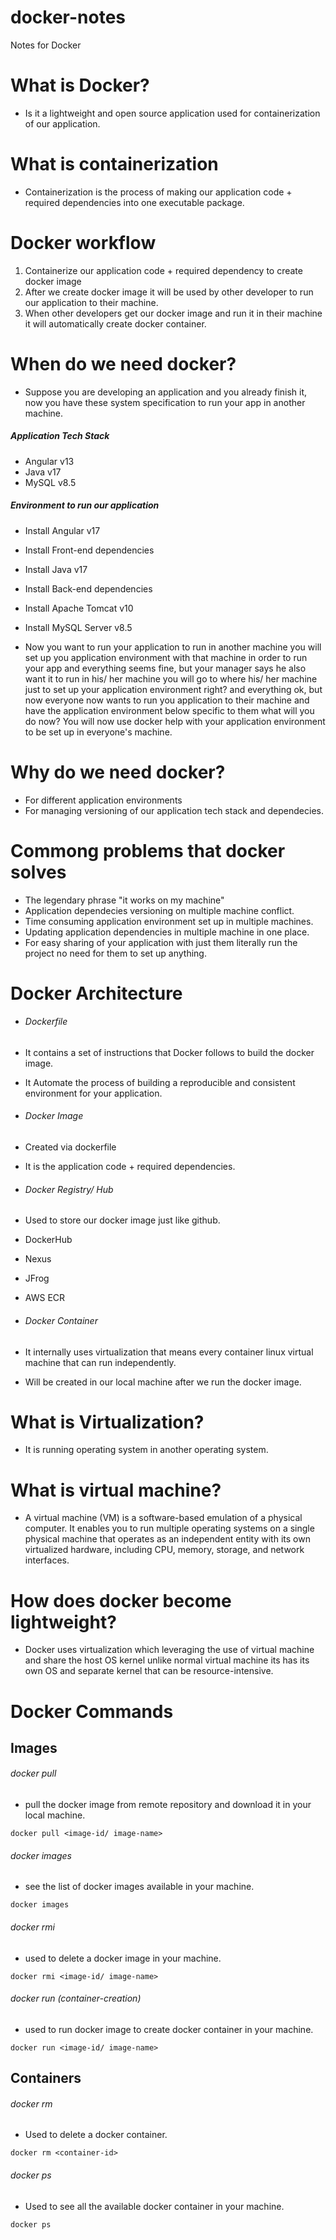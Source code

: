 # docker-notes
Notes for Docker

# What is Docker?
- Is it a lightweight and open source application used for containerization of our application.

# What is containerization
- Containerization is the process of making our application code + required dependencies into one executable package.

# Docker workflow
1. Containerize our application code + required dependency to create docker image
2. After we create docker image it will be used by other developer to run our application to their machine.
3. When other developers get our docker image and run it in their machine it will automatically create docker container.

# When do we need docker?
- Suppose you are developing an application and you already finish it, now you have these system specification to run your app in another machine.

##### Application Tech Stack
- Angular v13
- Java v17
- MySQL v8.5

##### Environment to run our application
- Install Angular v17
- Install Front-end dependencies
- Install Java v17
- Install Back-end dependencies
- Install Apache Tomcat v10
- Install MySQL Server v8.5

- Now you want to run your application to run in another machine you will set up you application environment with that machine in order to run your app and everything seems fine, but your manager says he also want it to run in his/ her machine you will go to where his/ her machine just to set up your application environment right? and everything ok, but now everyone now wants to run you application to their machine and have the application environment below specific to them what will you do now? You will now use docker help with your application environment to be set up in everyone's machine.

# Why do we need docker?
- For different application environments
- For managing versioning of our application tech stack and dependecies.

# Commong problems that docker solves
- The legendary phrase "it works on my machine"
- Application dependecies versioning on multiple machine conflict.
- Time consuming application environment set up in multiple machines.
- Updating application dependencies in multiple machine in one place.
- For easy sharing of your application with just them literally run the project no need for them to set up anything.

# Docker Architecture
- ###### Dockerfile
- It contains a set of instructions that Docker follows to build the docker image.
- It Automate the process of building a reproducible and consistent environment for your application. 

- ###### Docker Image
- Created via dockerfile
- It is the application code + required dependencies.

- ###### Docker Registry/ Hub
- Used to store our docker image just like github.
- DockerHub
- Nexus
- JFrog
- AWS ECR
  
- ###### Docker Container
- It internally uses virtualization that means every container linux virtual machine that can run independently.
- Will be created in our local machine after we run the docker image.

# What is Virtualization?
- It is running operating system in another operating system.

# What is virtual machine?
- A virtual machine (VM) is a software-based emulation of a physical computer. It enables you to run multiple operating systems on a single physical machine that operates as an independent entity with its own virtualized hardware, including CPU, memory, storage, and network interfaces.

# How does docker become lightweight?
- Docker uses virtualization which leveraging the use of virtual machine and share the host OS kernel unlike normal virtual machine its has its own OS and separate kernel that can be resource-intensive.

# Docker Commands
## Images
###### docker pull
- pull the docker image from remote repository and download it in your local machine.
```
docker pull <image-id/ image-name>
```

###### docker images
- see the list of docker images available in your machine.
```
docker images
```
###### docker rmi
- used to delete a docker image in your machine.
```
docker rmi <image-id/ image-name>
```

###### docker run (container-creation)
- used to run docker image to create docker container in your machine.
```
docker run <image-id/ image-name> 
```

## Containers
###### docker rm
- Used to delete a docker container.
```
docker rm <container-id>
```
###### docker ps
- Used to see all the available docker container in your machine.
```
docker ps
```
